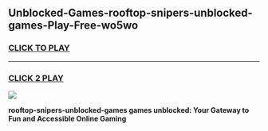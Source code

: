 
## Unblocked-Games-rooftop-snipers-unblocked-games-Play-Free-wo5wo
<h3>
<a href="https://premium76.site?title=rooftop-snipers-unblocked-games&ref=20A">CLICK TO PLAY</a></h3>
<hr>

<h3>
<a href="https://premium76.site?title=rooftop-snipers-unblocked-games&ref=20A">CLICK 2 PLAY</a>
  
</h3>

<a href="https://premium76.site?title=rooftop-snipers-unblocked-games&ref=20A"><img src="https://clearcache.store/games.png"></a>


**rooftop-snipers-unblocked-games games unblocked: Your Gateway to Fun and Accessible Online Gaming**
